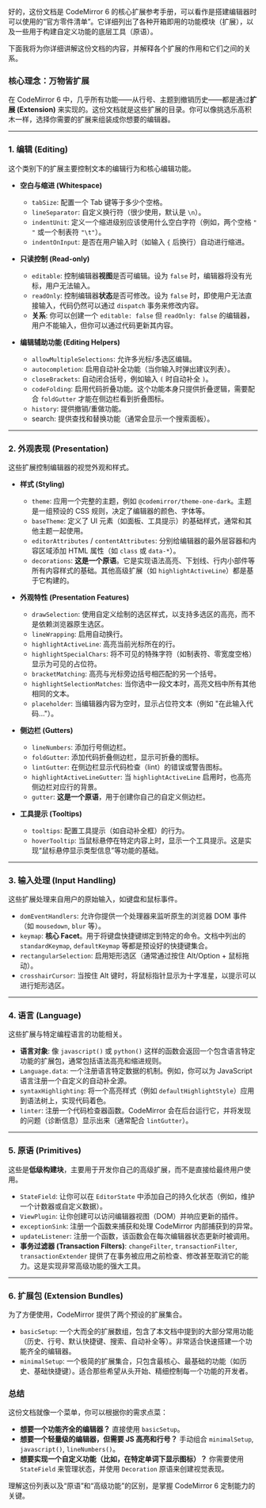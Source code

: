 好的，这份文档是 CodeMirror 6 的核心扩展参考手册，可以看作是搭建编辑器时可以使用的“官方零件清单”。它详细列出了各种开箱即用的功能模块（扩展），以及一些用于构建自定义功能的底层工具（原语）。

下面我将为你详细讲解这份文档的内容，并解释各个扩展的作用和它们之间的关系。

### 核心理念：万物皆扩展

在 CodeMirror 6 中，几乎所有功能——从行号、主题到撤销历史——都是通过**扩展 (Extension)** 来实现的。这份文档就是这些扩展的目录。你可以像挑选乐高积木一样，选择你需要的扩展来组装成你想要的编辑器。

---

### 1. 编辑 (Editing)

这个类别下的扩展主要控制文本的编辑行为和核心编辑功能。

- **空白与缩进 (Whitespace)**

  - `tabSize`: 配置一个 Tab 键等于多少个空格。
  - `lineSeparator`: 自定义换行符（很少使用，默认是 `\n`）。
  - `indentUnit`: 定义一个缩进级别应该使用什么空白字符（例如，两个空格 `"  "` 或一个制表符 `"\t"`）。
  - `indentOnInput`: 是否在用户输入时（如输入 `{` 后换行）自动进行缩进。

- **只读控制 (Read-only)**

  - `editable`: 控制编辑器**视图**是否可编辑。设为 `false` 时，编辑器将没有光标，用户无法输入。
  - `readOnly`: 控制编辑器**状态**是否可修改。设为 `false` 时，即使用户无法直接输入，代码仍然可以通过 `dispatch` 事务来修改内容。
  - **关系**: 你可以创建一个 `editable: false` 但 `readOnly: false` 的编辑器，用户不能输入，但你可以通过代码更新其内容。

- **编辑辅助功能 (Editing Helpers)**
  - `allowMultipleSelections`: 允许多光标/多选区编辑。
  - `autocompletion`: 启用自动补全功能（当你输入时弹出建议列表）。
  - `closeBrackets`: 自动闭合括号，例如输入 `(` 时自动补全 `)`。
  - `codeFolding`: 启用代码折叠功能。这个功能本身只提供折叠逻辑，需要配合 `foldGutter` 才能在侧边栏看到折叠图标。
  - `history`: 提供撤销/重做功能。
  - search: 提供查找和替换功能（通常会显示一个搜索面板）。

---

### 2. 外观表现 (Presentation)

这些扩展控制编辑器的视觉外观和样式。

- **样式 (Styling)**

  - `theme`: 应用一个完整的主题，例如 `@codemirror/theme-one-dark`。主题是一组预设的 CSS 规则，决定了编辑器的颜色、字体等。
  - `baseTheme`: 定义了 UI 元素（如面板、工具提示）的基础样式，通常和其他主题一起使用。
  - `editorAttributes` / `contentAttributes`: 分别给编辑器的最外层容器和内容区域添加 HTML 属性（如 `class` 或 `data-*`）。
  - `decorations`: **这是一个原语**。它是实现语法高亮、下划线、行内小部件等所有内容样式的基础。其他高级扩展（如 `highlightActiveLine`）都是基于它构建的。

- **外观特性 (Presentation Features)**

  - `drawSelection`: 使用自定义绘制的选区样式，以支持多选区的高亮，而不是依赖浏览器原生选区。
  - `lineWrapping`: 启用自动换行。
  - `highlightActiveLine`: 高亮当前光标所在的行。
  - `highlightSpecialChars`: 将不可见的特殊字符（如制表符、零宽度空格）显示为可见的占位符。
  - `bracketMatching`: 高亮与光标旁边括号相匹配的另一个括号。
  - `highlightSelectionMatches`: 当你选中一段文本时，高亮文档中所有其他相同的文本。
  - `placeholder`: 当编辑器内容为空时，显示占位符文本（例如 "在此输入代码..."）。

- **侧边栏 (Gutters)**

  - `lineNumbers`: 添加行号侧边栏。
  - `foldGutter`: 添加代码折叠侧边栏，显示可折叠的图标。
  - `lintGutter`: 在侧边栏显示代码检查（lint）的错误或警告图标。
  - `highlightActiveLineGutter`: 当 `highlightActiveLine` 启用时，也高亮侧边栏对应行的背景。
  - `gutter`: **这是一个原语**，用于创建你自己的自定义侧边栏。

- **工具提示 (Tooltips)**
  - `tooltips`: 配置工具提示（如自动补全框）的行为。
  - `hoverTooltip`: 当鼠标悬停在特定内容上时，显示一个工具提示。这是实现“鼠标悬停显示类型信息”等功能的基础。

---

### 3. 输入处理 (Input Handling)

这些扩展处理来自用户的原始输入，如键盘和鼠标事件。

- `domEventHandlers`: 允许你提供一个处理器来监听原生的浏览器 DOM 事件（如 `mousedown`, `blur` 等）。
- `keymap`: **核心 Facet**。用于将键盘快捷键绑定到特定的命令。文档中列出的 `standardKeymap`, `defaultKeymap` 等都是预设好的快捷键集合。
- `rectangularSelection`: 启用矩形选区（通常通过按住 Alt/Option + 鼠标拖动）。
- `crosshairCursor`: 当按住 Alt 键时，将鼠标指针显示为十字准星，以提示可以进行矩形选区。

---

### 4. 语言 (Language)

这些扩展与特定编程语言的功能相关。

- **语言对象**: 像 `javascript()` 或 `python()` 这样的函数会返回一个包含语言特定功能的扩展包，通常包括语法高亮和缩进规则。
- `Language.data`: 一个注册语言特定数据的机制。例如，你可以为 JavaScript 语言注册一个自定义的自动补全源。
- `syntaxHighlighting`: 将一个高亮样式（例如 `defaultHighlightStyle`）应用到语法树上，实现代码着色。
- `linter`: 注册一个代码检查器函数。CodeMirror 会在后台运行它，并将发现的问题（诊断信息）显示出来（通常配合 `lintGutter`）。

---

### 5. 原语 (Primitives)

这些是**低级构建块**，主要用于开发你自己的高级扩展，而不是直接给最终用户使用。

- `StateField`: 让你可以在 `EditorState` 中添加自己的持久化状态（例如，维护一个计数器或自定义数据）。
- `ViewPlugin`: 让你创建可以访问编辑器视图（DOM）并响应更新的插件。
- `exceptionSink`: 注册一个函数来捕获和处理 CodeMirror 内部捕获到的异常。
- `updateListener`: 注册一个函数，该函数会在每次编辑器状态更新时被调用。
- **事务过滤器 (Transaction Filters)**: `changeFilter`, `transactionFilter`, `transactionExtender` 提供了在事务被应用之前检查、修改甚至取消它的能力。这是实现非常高级功能的强大工具。

---

### 6. 扩展包 (Extension Bundles)

为了方便使用，CodeMirror 提供了两个预设的扩展集合。

- `basicSetup`: 一个大而全的扩展数组，包含了本文档中提到的大部分常用功能（历史、行号、默认快捷键、搜索、自动补全等）。非常适合快速搭建一个功能齐全的编辑器。
- `minimalSetup`: 一个极简的扩展集合，只包含最核心、最基础的功能（如历史、基础快捷键）。适合那些希望从头开始、精细控制每一个功能的开发者。

### 总结

这份文档就像一个菜单，你可以根据你的需求点菜：

- **想要一个功能齐全的编辑器？** 直接使用 `basicSetup`。
- **想要一个轻量级的编辑器，但需要 JS 高亮和行号？** 手动组合 `minimalSetup`, `javascript()`, `lineNumbers()`。
- **想要实现一个自定义功能（比如，在特定单词下显示图标）？** 你需要使用 `StateField` 来管理状态，并使用 `Decoration` 原语来创建视觉表现。

理解这份列表以及“原语”和“高级功能”的区别，是掌握 CodeMirror 6 定制能力的关键。
